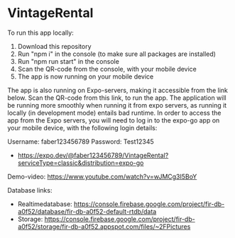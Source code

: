 # VintageRental

To run this app locally:
  1. Download this repository
  2. Run "npm i" in the console (to make sure all packages are installed)
  3. Run "npm run start" in the console
  4. Scan the QR-code from the console, with your mobile device
  5. The app is now running on your mobile device
  
The app is also running on Expo-servers, making it accessible from the link below.
Scan the QR-code from this link, to run the app. 
The application will be running more smoothly when running it from expo servers, as running it locally (in development mode) entails bad runtime.
In order to access the app from the Expo servers, you will need to log in to the expo-go app on your mobile device, with the following login details:

Username: faber123456789
Password: Test12345

  - https://expo.dev/@faber123456789/VintageRental?serviceType=classic&distribution=expo-go


Demo-video: https://www.youtube.com/watch?v=wJMCg3I5BoY

Database links: 
- Realtimedatabase: https://console.firebase.google.com/project/fir-db-a0f52/database/fir-db-a0f52-default-rtdb/data
- Storage: https://console.firebase.google.com/project/fir-db-a0f52/storage/fir-db-a0f52.appspot.com/files/~2FPictures
